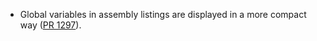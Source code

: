 - Global variables in assembly listings are displayed in a more compact way
  ([PR 1297](https://github.com/jasmin-lang/jasmin/pull/1297)).
